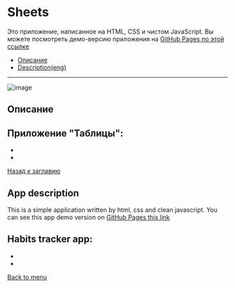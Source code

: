 # <a name='nav'>Sheets</a>

Это приложение, написанное на HTML, CSS и чистом JavaScript. Вы можете посмотреть демо-версию приложения на [GitHub Pages по этой ссылке](https://voverg.github.io/js-apps/sheets 'Посмотреть демо-версию')

- [Описание](#description)
- [Description(eng)](#description_eng)

---

![image](../main/img/sheets.png)

## <a name='description'>Описание</a>
Приложение "Таблицы":
-
-
-

[Назад к заглавию](#nav)

## <a name='description_eng'>App description</a>
This is a simple application written by html, css and clean javascript. You can see this app demo version on [GitHub Pages this link](https://voverg.github.io/js-apps/sheets 'Look at demo')

Habits tracker app:
-
-
-

[Back to menu](#nav)

